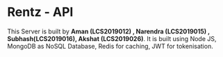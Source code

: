 
# Rentz - API
This Server is built by **Aman (LCS2019012) , Narendra (LCS2019015) , Subhash(LCS2019016), Akshat (LCS2019026)**. It is built using Node JS, MongoDB as NoSQL Database, Redis for caching, JWT for tokenisation.
